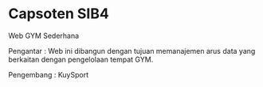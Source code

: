 # Capsoten SIB4
Web GYM Sederhana

Pengantar :
Web ini dibangun dengan tujuan memanajemen arus data yang berkaitan dengan pengelolaan tempat GYM.

Pengembang :
KuySport
